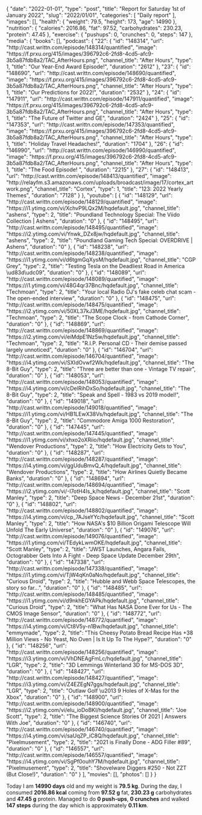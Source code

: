 {
    "date": "2022-01-01",
    "type": "post",
    "title": "Report for Saturday 1st of January 2022",
    "slug": "2022\/01\/01",
    "categories": [
        "Daily report"
    ],
    "images": [],
    "health": {
        "weight": 79.5,
        "height": 173,
        "age": 14990
    },
    "nutrition": {
        "calories": 2016.86,
        "fat": 97.52,
        "carbohydrates": 230.23,
        "protein": 47.45
    },
    "exercise": {
        "pushups": 0,
        "crunches": 0,
        "steps": 147
    },
    "media": {
        "books": [],
        "podcast": {
            "22": {
                "id": "148314",
                "url": "http:\/\/cast.writtn.com\/episode\/148314\/quantified",
                "image": "https:\/\/f.prxu.org\/415\/images\/396792c6-2fd8-4cd5-afc9-3b5a87fdb8a2\/TAC_AfterHours.png",
                "channel_title": "After Hours",
                "type": 1,
                "title": "Our Year-End Award Episode!",
                "duration": "2612"
            },
            "23": {
                "id": "148690",
                "url": "http:\/\/cast.writtn.com\/episode\/148690\/quantified",
                "image": "https:\/\/f.prxu.org\/415\/images\/396792c6-2fd8-4cd5-afc9-3b5a87fdb8a2\/TAC_AfterHours.png",
                "channel_title": "After Hours",
                "type": 1,
                "title": "Our Predictions for 2022!",
                "duration": "2532"
            },
            "24": {
                "id": "147911",
                "url": "http:\/\/cast.writtn.com\/episode\/147911\/quantified",
                "image": "https:\/\/f.prxu.org\/415\/images\/396792c6-2fd8-4cd5-afc9-3b5a87fdb8a2\/TAC_AfterHours.png",
                "channel_title": "After Hours",
                "type": 1,
                "title": "The Future of Twitter and GE",
                "duration": "2424"
            },
            "25": {
                "id": "147353",
                "url": "http:\/\/cast.writtn.com\/episode\/147353\/quantified",
                "image": "https:\/\/f.prxu.org\/415\/images\/396792c6-2fd8-4cd5-afc9-3b5a87fdb8a2\/TAC_AfterHours.png",
                "channel_title": "After Hours",
                "type": 1,
                "title": "Holiday Travel Headaches!",
                "duration": "1704"
            },
            "26": {
                "id": "146990",
                "url": "http:\/\/cast.writtn.com\/episode\/146990\/quantified",
                "image": "https:\/\/f.prxu.org\/415\/images\/396792c6-2fd8-4cd5-afc9-3b5a87fdb8a2\/TAC_AfterHours.png",
                "channel_title": "After Hours",
                "type": 1,
                "title": "The Food Episode! ",
                "duration": "2215"
            },
            "27": {
                "id": "148413",
                "url": "http:\/\/cast.writtn.com\/episode\/148413\/quantified",
                "image": "http:\/\/relayfm.s3.amazonaws.com\/uploads\/broadcast\/image\/17\/cortex_artwork.png",
                "channel_title": "Cortex",
                "type": 1,
                "title": "123: 2022 Yearly Themes",
                "duration": "7128"
            }
        },
        "youtube": [
            {
                "id": "148129",
                "url": "http:\/\/cast.writtn.com\/episode\/148129\/quantified",
                "image": "https:\/\/i1.ytimg.com\/vi\/XchvP9LQx2M\/hqdefault.jpg",
                "channel_title": "ashens",
                "type": 2,
                "title": "Poundland Technology Special: The Viido Collection | Ashens",
                "duration": "0"
            },
            {
                "id": "148495",
                "url": "http:\/\/cast.writtn.com\/episode\/148495\/quantified",
                "image": "https:\/\/i2.ytimg.com\/vi\/Ynwk_DZx8jw\/hqdefault.jpg",
                "channel_title": "ashens",
                "type": 2,
                "title": "Poundland Gaming Tech Special: OVERDRIVE | Ashens",
                "duration": "0"
            },
            {
                "id": "148238",
                "url": "http:\/\/cast.writtn.com\/episode\/148238\/quantified",
                "image": "https:\/\/i1.ytimg.com\/vi\/d6tgmGqXysM\/hqdefault.jpg",
                "channel_title": "CGP Grey",
                "type": 2,
                "title": "Testing Tesla on the Deadliest Road in America \ud83d\udc09",
                "duration": "0"
            },
            {
                "id": "148089",
                "url": "http:\/\/cast.writtn.com\/episode\/148089\/quantified",
                "image": "https:\/\/i1.ytimg.com\/vi\/48G4qr37Bnc\/hqdefault.jpg",
                "channel_title": "Techmoan",
                "type": 2,
                "title": "Your local Radio DJ's fake celeb chat scam - The open-ended interview",
                "duration": "0"
            },
            {
                "id": "148475",
                "url": "http:\/\/cast.writtn.com\/episode\/148475\/quantified",
                "image": "https:\/\/i2.ytimg.com\/vi\/50XL37kJ3ME\/hqdefault.jpg",
                "channel_title": "Techmoan",
                "type": 2,
                "title": "The Scope Clock - from Cathode Corner",
                "duration": "0"
            },
            {
                "id": "148869",
                "url": "http:\/\/cast.writtn.com\/episode\/148869\/quantified",
                "image": "https:\/\/i2.ytimg.com\/vi\/eiMdpE1Nz5w\/hqdefault.jpg",
                "channel_title": "Techmoan",
                "type": 2,
                "title": "R.I.P. Personal CD - Their demise passed largely unnoticed",
                "duration": "0"
            },
            {
                "id": "146704",
                "url": "http:\/\/cast.writtn.com\/episode\/146704\/quantified",
                "image": "https:\/\/i4.ytimg.com\/vi\/SXIdOvwf2Wk\/hqdefault.jpg",
                "channel_title": "The 8-Bit Guy",
                "type": 2,
                "title": "Three are better than one - Vintage TV repair",
                "duration": "0"
            },
            {
                "id": "148053",
                "url": "http:\/\/cast.writtn.com\/episode\/148053\/quantified",
                "image": "https:\/\/i4.ytimg.com\/vi\/cDelRihDxSo\/hqdefault.jpg",
                "channel_title": "The 8-Bit Guy",
                "type": 2,
                "title": "Speak and Spell - 1983 vs 2019 model!",
                "duration": "0"
            },
            {
                "id": "149018",
                "url": "http:\/\/cast.writtn.com\/episode\/149018\/quantified",
                "image": "https:\/\/i1.ytimg.com\/vi\/HB1LEwX38Vs\/hqdefault.jpg",
                "channel_title": "The 8-Bit Guy",
                "type": 2,
                "title": "Commodore Amiga 1000 Restoration",
                "duration": "0"
            },
            {
                "id": "147445",
                "url": "http:\/\/cast.writtn.com\/episode\/147445\/quantified",
                "image": "https:\/\/i1.ytimg.com\/vi\/xhxo2oXRiio\/hqdefault.jpg",
                "channel_title": "Wendover Productions",
                "type": 2,
                "title": "How Electricity Gets to You",
                "duration": "0"
            },
            {
                "id": "148287",
                "url": "http:\/\/cast.writtn.com\/episode\/148287\/quantified",
                "image": "https:\/\/i4.ytimg.com\/vi\/ggUduBmvQ_4\/hqdefault.jpg",
                "channel_title": "Wendover Productions",
                "type": 2,
                "title": "How Airlines Quietly Became Banks",
                "duration": "0"
            },
            {
                "id": "148694",
                "url": "http:\/\/cast.writtn.com\/episode\/148694\/quantified",
                "image": "https:\/\/i2.ytimg.com\/vi\/-I7otH4Is_k\/hqdefault.jpg",
                "channel_title": "Scott Manley",
                "type": 2,
                "title": "Deep Space News - December 21st",
                "duration": "0"
            },
            {
                "id": "148802",
                "url": "http:\/\/cast.writtn.com\/episode\/148802\/quantified",
                "image": "https:\/\/i4.ytimg.com\/vi\/cp_7AJseYYc\/hqdefault.jpg",
                "channel_title": "Scott Manley",
                "type": 2,
                "title": "How NASA's $10 Billion Origami Telescope Will Unfold The Early Universe",
                "duration": "0"
            },
            {
                "id": "149076",
                "url": "http:\/\/cast.writtn.com\/episode\/149076\/quantified",
                "image": "https:\/\/i1.ytimg.com\/vi\/TEdykLwmOKE\/hqdefault.jpg",
                "channel_title": "Scott Manley",
                "type": 2,
                "title": "JWST Launches, Angara Fails, Octograbber Gets Into A Fight - Deep Space Update December 29th",
                "duration": "0"
            },
            {
                "id": "147338",
                "url": "http:\/\/cast.writtn.com\/episode\/147338\/quantified",
                "image": "https:\/\/i1.ytimg.com\/vi\/TjW4qKn0aNo\/hqdefault.jpg",
                "channel_title": "Curious Droid",
                "type": 2,
                "title": "Hubble and Webb Space Telescopes, the story so far...",
                "duration": "0"
            },
            {
                "id": "148485",
                "url": "http:\/\/cast.writtn.com\/episode\/148485\/quantified",
                "image": "https:\/\/i1.ytimg.com\/vi\/d9nkhEGYAPk\/hqdefault.jpg",
                "channel_title": "Curious Droid",
                "type": 2,
                "title": "What Has NASA Done Ever for Us - The CMOS Image Sensor",
                "duration": "0"
            },
            {
                "id": "148772",
                "url": "http:\/\/cast.writtn.com\/episode\/148772\/quantified",
                "image": "https:\/\/i4.ytimg.com\/vi\/Ct8V5y-n1Bw\/hqdefault.jpg",
                "channel_title": "emmymade",
                "type": 2,
                "title": "This Cheesy Potato Bread Recipe Has +38 Million Views - No Yeast, No Oven | Is It Up To The Hype?",
                "duration": "0"
            },
            {
                "id": "148256",
                "url": "http:\/\/cast.writtn.com\/episode\/148256\/quantified",
                "image": "https:\/\/i3.ytimg.com\/vi\/VhDNEAgFmLc\/hqdefault.jpg",
                "channel_title": "LGR",
                "type": 2,
                "title": "3D Lemmings Winterland 3D for MS-DOS 3D",
                "duration": "0"
            },
            {
                "id": "148427",
                "url": "http:\/\/cast.writtn.com\/episode\/148427\/quantified",
                "image": "https:\/\/i3.ytimg.com\/vi\/Z4EZEgN7ggs\/hqdefault.jpg",
                "channel_title": "LGR",
                "type": 2,
                "title": "Outlaw Golf \u2013 9 Holes of X-Mas for the Xbox",
                "duration": "0"
            },
            {
                "id": "148900",
                "url": "http:\/\/cast.writtn.com\/episode\/148900\/quantified",
                "image": "https:\/\/i2.ytimg.com\/vi\/elu_ioDoBKI\/hqdefault.jpg",
                "channel_title": "Joe Scott",
                "type": 2,
                "title": "The Biggest Science Stories Of 2021 | Answers With Joe",
                "duration": "0"
            },
            {
                "id": "146740",
                "url": "http:\/\/cast.writtn.com\/episode\/146740\/quantified",
                "image": "https:\/\/i4.ytimg.com\/vi\/saUqZP_iC8Q\/hqdefault.jpg",
                "channel_title": "Pixelmusement",
                "type": 2,
                "title": "2021 is Finally Done - ADG Filler #89",
                "duration": "0"
            },
            {
                "id": "146557",
                "url": "http:\/\/cast.writtn.com\/episode\/146557\/quantified",
                "image": "https:\/\/i4.ytimg.com\/vi\/SgPf0ouhY7M\/hqdefault.jpg",
                "channel_title": "Pixelmusement",
                "type": 2,
                "title": "Shovelware Diggers #250 - Not ZZT (But Close!)",
                "duration": "0"
            }
        ],
        "movies": [],
        "photos": []
    }
}

Today I am <strong>14990 days</strong> old and my weight is <strong>79.5 kg</strong>. During the day, I consumed <strong>2016.86 kcal</strong> coming from <strong>97.52 g</strong> fat, <strong>230.23 g</strong> carbohydrates and <strong>47.45 g</strong> protein. Managed to do <strong>0 push-ups</strong>, <strong>0 crunches</strong> and walked <strong>147 steps</strong> during the day which is approximately <strong>0.11 km</strong>.